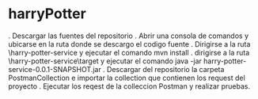 # harryPotter

. Descargar las fuentes del repositorio
. Abrir una consola de comandos y ubicarse en la ruta donde se descargo el codigo fuente
. Dirigirse a la ruta \harry-potter-service y ejecutar el comando mvn install
. dirigirse a la ruta \harry-potter-service\target y ejecutar el comando java -jar harry-potter-service-0.0.1-SNAPSHOT.jar
. Descargar del repositorio la carpeta PostmanCollection e importar la collection que contienen los request del proyecto
. Ejecutar los reqest de la colleccion Postman y realizar pruebas.
